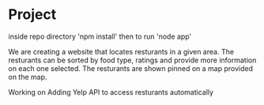 # Project

inside repo directory
'npm install'
then to run
'node app'

We are creating a website that locates resturants in a given area. The resturants can be sorted by food type, ratings and provide more information on each one selected. The resturants are shown pinned on a map provided on the map.

Working on Adding Yelp API to access resturants automatically
